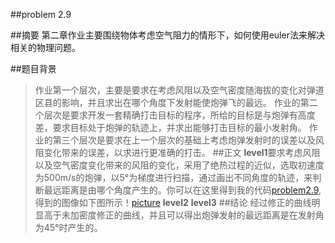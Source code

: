 ##problem 2.9

##摘要
第二章作业主要围绕物体考虑空气阻力的情形下，如何使用euler法来解决相关的物理问题。

##题目背景
>作业第一个层次，主要是要求在考虑风阻以及空气密度随海拔的变化对弹道区县的影响，并且求出在哪个角度下发射能使炮弹飞的最远。
>作业的第二个层次是要求开发一套精确打击目标的程序，所给的目标是与炮弹有高度差，要求目标处于炮弹的轨迹上，并求出能够打击目标的最小发射角。
>作业的第三个层次是要求在上一个层次的基础上考虑炮弹发射时的误差以及风阻变化带来的误差，以求进行更准确的打击。
##正文
**level1**要求考虑风阻以及空气密度变化带来的风阻的变化，采用了绝热过程的近似，选取初速度为500m/s的炮弹，以5°为梯度进行扫描，通过画出不同角度的轨迹，来判断最远距离是由哪个角度产生的。你可以在这里得到我的代码[problem2.9](https://github.com/lzx78966/computationalphysics_N2013301510050/blob/master/Chapter2/problem2.9.py),得到的图像如下图所示！[picture]()
**level2**
**level3**
##结论
经过修正的曲线明显高于未加密度修正的曲线，并且可以得出炮弹发射的最远距离是在发射角为45°时产生的。 
